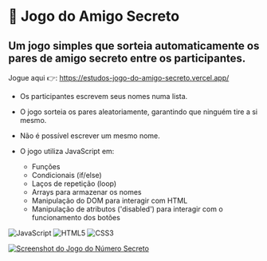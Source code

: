 # 🎁 Jogo do Amigo Secreto

## Um jogo simples que sorteia automaticamente os pares de amigo secreto entre os participantes.

Jogue aqui 👉: https://estudos-jogo-do-amigo-secreto.vercel.app/

- Os participantes escrevem seus nomes numa lista.
- O jogo sorteia os pares aleatoriamente, garantindo que ninguém tire a si mesmo.
- Não é possível escrever um mesmo nome.
- O jogo utiliza JavaScript em:

  - Funções
  - Condicionais (if/else)
  - Laços de repetição (loop)
  - Arrays para armazenar os nomes
  - Manipulação do DOM para interagir com HTML
  - Manipulação de atributos ('disabled') para interagir com o funcionamento dos botões

![JavaScript](https://img.shields.io/badge/javascript-%23323330.svg?style=for-the-badge&logo=javascript&logoColor=%23F7DF1E)
![HTML5](https://img.shields.io/badge/html5-%23E34F26.svg?style=for-the-badge&logo=html5&logoColor=white)
![CSS3](https://img.shields.io/badge/css3-%231572B6.svg?style=for-the-badge&logo=css3&logoColor=white)

<a href="https://estudos-jogo-do-amigo-secreto.vercel.app/" target="_blank">
  <img src="https://github.com/user-attachments/assets/6a6a1a3b-8c7d-4e75-9d3f-e7204d2f9d18" alt="Screenshot do Jogo do Número Secreto">
</a>
